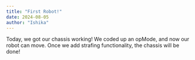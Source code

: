 ```yaml
---
title: "First Robot!"
date: 2024-08-05
author: "Ishika"
---
```

Today, we got our chassis working! We coded up an opMode, and now our robot can move. Once we add strafing functionality, the chassis will be done!
